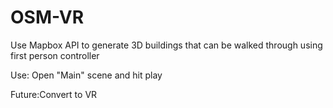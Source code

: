 # OSM-VR

Use Mapbox API to generate 3D buildings that can be walked through using first person controller

Use: Open "Main" scene and hit play

Future:Convert to VR

